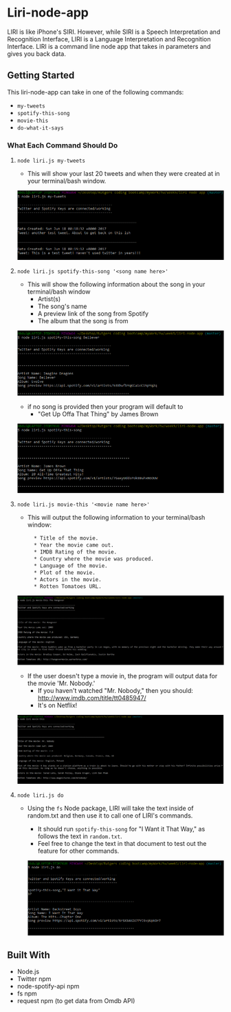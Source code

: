 # Liri-node-app

LIRI is like iPhone's SIRI. However, while SIRI is a Speech Interpretation and Recognition Interface, LIRI is a Language Interpretation and Recognition Interface. LIRI is a command line node app that takes in parameters and gives you back data.

## Getting Started

This liri-node-app can take in one of the following commands:

* `my-tweets`
* `spotify-this-song`
* `movie-this`
* `do-what-it-says`

### What Each Command Should Do

1. `node liri.js my-tweets`

   * This will show your last 20 tweets and when they were created at in your terminal/bash window.

   ![node liri.js my-tweets](/images/my-tweets.PNG)

2. `node liri.js spotify-this-song '<song name here>'`

   * This will show the following information about the song in your terminal/bash window
     * Artist(s)
     * The song's name
     * A preview link of the song from Spotify
     * The album that the song is from

    ![node liri.js spotify-this-song Believer](/images/spotify-this-song-Believer.PNG)

   * if no song is provided then your program will default to
     * "Get Up Offa That Thing" by James Brown

    ![node liri.js spotify-this-song](/images/spotify-this-song.PNG)

3. `node liri.js movie-this '<movie name here>'`

   * This will output the following information to your terminal/bash window:

     ```
       * Title of the movie.
       * Year the movie came out.
       * IMDB Rating of the movie.
       * Country where the movie was produced.
       * Language of the movie.
       * Plot of the movie.
       * Actors in the movie.
       * Rotten Tomatoes URL.
     ```
	![node liri.js movie-this The Hangover](/images/movie-thisTheHangover.PNG)

   * If the user doesn't type a movie in, the program will output data for the movie 'Mr. Nobody.'
     * If you haven't watched "Mr. Nobody," then you should: <http://www.imdb.com/title/tt0485947/>
     * It's on Netflix!

    ![node liri.js movie-this](/images/movie-this.PNG)

4. `node liri.js do`
   * Using the `fs` Node package, LIRI will take the text inside of random.txt and then use it to call one of LIRI's commands.
     * It should run `spotify-this-song` for "I Want it That Way," as follows the text in `random.txt`.
     * Feel free to change the text in that document to test out the feature for other commands.

     ![node liri.js do](/images/do.PNG)

## Built With

* Node.js
* Twitter npm
* node-spotify-api npm
* fs npm
* request npm (to get data from Omdb API)




